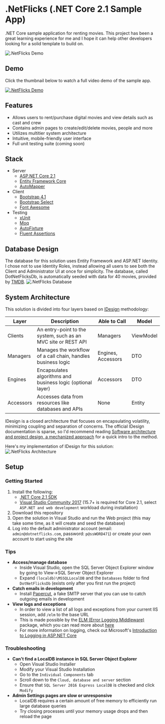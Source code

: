 # .NetFlicks (.NET Core 2.1 Sample App)
.NET Core sample application for renting movies. This project has been a great learning experience for me and I hope it can help other developers looking for a solid template to build on.

![.NetFlicks Demo](https://user-images.githubusercontent.com/9669653/41578865-f8172e24-7359-11e8-8b67-8302e93e122d.gif)

## Demo
Click the thumbnail below to watch a full video demo of the sample app.

[![.NetFlicks Demo](https://img.youtube.com/vi/ScMzIvxBSi4/0.jpg)](https://www.youtube.com/watch?v=ScMzIvxBSi4)

## Features
 * Allows users to rent/purchase digital movies and view details such as cast and crew
 * Contains admin pages to create/edit/delete movies, people and more
 * Utilizes multitier system architecture
 * Intuitive, mobile-friendly user interface
 * Full unit testing suite (coming soon)

## Stack
 * Server
   * [ASP.NET Core 2.1](https://docs.microsoft.com/en-us/aspnet/core/?view=aspnetcore-2.0 "ASP.NET Core 2.1")
   * [Entity Framework Core](https://docs.microsoft.com/en-us/ef/core/ "Entity Framework Core")
   * [AutoMapper](https://automapper.org/ "AutoMapper")
 * Client
   * [Bootstrap 4.1](https://getbootstrap.com/ "Bootstrap 4.1")
   * [Bootstrap Select](https://silviomoreto.github.io/bootstrap-select/ "Bootstrap Select")
   * [Font Awesome](https://fontawesome.com/ "Font Awesome")
 * Testing
   * [xUnit](https://xunit.github.io/ "xUnit")
   * [Moq](https://github.com/moq/moq4 "Moq")
   * [AutoFixture](https://github.com/AutoFixture/AutoFixture "AutoFixture")
   * [Fluent Assertions](https://fluentassertions.com/ "Fluent Assertions")

## Database Design
The database for this solution uses Entity Framework and ASP.NET Identity. I chose not to use Identity Roles, instead allowing all users to see both the Client and Administrator UI at once for simplicity. The database, called DotNetFlicksDb, is automatically seeded with data for 40 movies, provided by [TMDB](https://www.themoviedb.org "TMDB").
![.NetFlicks Database](https://user-images.githubusercontent.com/9669653/41392853-b398faba-6f68-11e8-996e-21f882e9df8c.png)

## System Architecture
This solution is divided into four layers based on [IDesign](http://www.idesign.net/ "IDesign") methodology:

| Layer | Description | Able to Call | Model |
| --- | --- | --- | --- |
| Clients | An entry-point to the system, such as an MVC site or REST API | Managers | ViewModel |
| Managers | Manages the workflow of a call chain, handles business logic | Engines, Accessors | DTO |
| Engines | Encapsulates algorithms and business logic (optional layer) | Accessors | DTO |
| Accessors | Accesses data from resources like databases and APIs | None | Entity |

IDesign is a closed architecture that focuses on encapsulating volatility, minimizing coupling and separation of concerns. The official IDesign documentation is sparse, so I'd recommend reading [Software architecture and project design, a mechanized approach](http://codewithspoon.com/2017/07/software-architecture/ "Software architecture and project design, a mechanized approach") for a quick intro to the method.

Here's my implementation of IDesign for this solution:
![.NetFlicks Architecture](https://user-images.githubusercontent.com/9669653/41392851-b37d69a8-6f68-11e8-8e45-6f5b8ab7fcba.png)

## Setup
### Getting Started
1. Install the following:
   * [.NET Core 2.1 SDK](https://www.microsoft.com/net/download/windows ".NET Core 2.1 SDK")
   * [Visual Studio Community 2017](https://www.visualstudio.com/downloads/ "Visual Studio Community 2017") (15.7+ is required for Core 2.1, select `ASP.NET and web development` workload during installation)
2. Download this repository
3. Open the solution in Visual Studio and run the Web project (this may take some time, as it will create and seed the database)
4. Log into the default administrator account (email: `admin@dotnetflicks.com`, password: `p@ssWORD471`) or create your own account to start using the site

### Tips
* **Access/manage database**
  * Inside Visual Studio, open the SQL Server Object Explorer window by going to View->SQL Server Object Explorer
  * Expand `(localdb)\MSSQLLocalDB` and the `Databases` folder to find `DotNetFlicksDb` (exists only after you first run the project)
* **Catch emails in development**
  * Install [Papercut](https://github.com/ChangemakerStudios/Papercut "Papercut"), a fake SMTP server that you can use to catch outgoing emails in development
* **View logs and exceptions**
  * In order to view a list of all logs and exceptions from your current IIS session, add `/elm` to the base URL
  * This is made possible by the [ELM (Error Logging Middleware)](https://www.nuget.org/packages/Microsoft.AspNetCore.Diagnostics.Elm/ "ELM (Error Logging Middleware)") package, which you can read more about [here](http://www.talkingdotnet.com/aspnet-core-diagnostics-middleware-error-handling/#UseElmPage "app.UseElmPage() and app.UseElmCapture()")
  * For more information on logging, check out Microsoft's [Introduction to Logging in ASP.NET Core](https://docs.microsoft.com/en-us/aspnet/core/fundamentals/logging?tabs=aspnetcore2x "Introduction to Logging in ASP.NET Core")
  
### Troubleshooting
* **Can't find a LocalDB instance in SQL Server Object Explorer**
  * Open Visual Studio Installer
  * Modify your Visual Studio Installation
  * Go to the `Individual Components` tab
  * Scroll down to the `Cloud, database and server` section
  * Ensure that `SQL Server 2016 Express LocalDB` is checked and click `Modify`
* **Admin Settings pages are slow or unresponsive**
  * LocalDB requires a certain amount of free memory to efficiently run large database queries
  * Try closing processes until your memory usage drops and then reload the page
